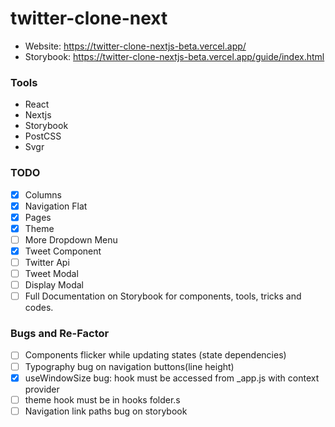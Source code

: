 # twitter-clone-next

- Website: https://twitter-clone-nextjs-beta.vercel.app/
- Storybook: https://twitter-clone-nextjs-beta.vercel.app/guide/index.html

### Tools

- React
- Nextjs
- Storybook
- PostCSS
- Svgr

### TODO

- [x] Columns
- [x] Navigation Flat
- [x] Pages
- [x] Theme
- [ ] More Dropdown Menu
- [x] Tweet Component
- [ ] Twitter Api
- [ ] Tweet Modal
- [ ] Display Modal
- [ ] Full Documentation on Storybook for components, tools, tricks and codes.

### Bugs and Re-Factor

- [ ] Components flicker while updating states (state dependencies)
- [ ] Typography bug on navigation buttons(line height)
- [x] useWindowSize bug: hook must be accessed from \_app.js with context provider
- [ ] theme hook must be in hooks folder.s
- [ ] Navigation link paths bug on storybook
